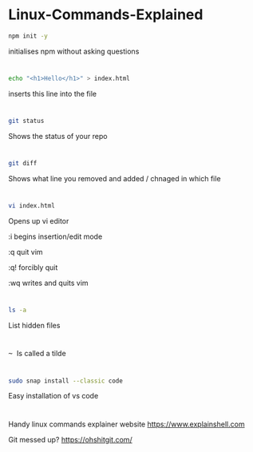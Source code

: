 # Linux-Commands-Explained

```bash
npm init -y
```
initialises npm without asking questions

#
```bash 
echo "<h1>Hello</h1>" > index.html
```
inserts this line into the file

#
```bash
git status
```
Shows the status of your repo

#
```bash
git diff
```
Shows what line you removed and added / chnaged in which file

#
```bash
vi index.html
```
Opens up vi editor

:i begins insertion/edit mode

:q quit vim

:q! forcibly quit

:wq writes and quits vim

#
```bash
ls -a
```
List hidden files

#
<kbd> ~ </kbd> Is called a tilde

#

```bash
sudo snap install --classic code
```
Easy installation of vs code

#
Handy linux commands explainer website https://www.explainshell.com

Git messed up? https://ohshitgit.com/
